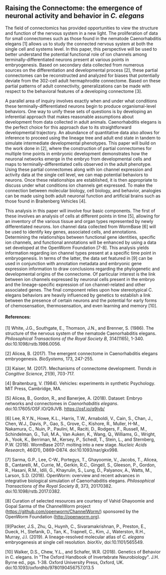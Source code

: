 ## Raising the Connectome: the emergence of neuronal activity and behavior in _C. elegans_  


The field of connectomics has provided opportunities to view the structure and function of the nervous system in a new light. The proliferation of data for small connectomes such as those found in the nematode Caenorhabditis elegans [1] allows us to study the connected nervous system at both the single cell and systems level. In this paper, this perspective will be used to better understand the potential functional role of ion channels among terminally-differentiated neurons present at various points in embryogenesis. Based on secondary data collected from numerous sources on the differentiation and developmental process [2], these partial connectomes can be reconstructed and analyzed for biases that potentially deviate from the 302-cell adult hermaphrodite connectome. Based on these partial patterns of adult connectivity, generalizations can be made with respect to the behavioral features of a developing connectome [3]. 

A parallel area of inquiry involves exactly when and under what conditions these terminally-differentiated neurons begin to produce organismal-level behaviors. One way to unify these sets of questions is by developing an inferential approach that makes reasonable assumptions about development from data collected in adult animals. Caenorhabditis elegans is the perfect choice for this approach due to its straightforward developmental trajectory. An abundance of quantitative data also allows for inference to proceed using the lineage tree and adult end state in tandem to simulate intermediate developmental phenotypes. This paper will build on the work done in [2], where the construction of partial connectomes for multiple time points in embryonic development demonstrates how the neuronal networks emerge in the embryo from developmental cells and maps to terminally-differentiated cells observed in the adult phenotype. Using these partial connectomes along with ion channel expression and activity data at the single cell level, we can map potential behaviors to neurons. Once these relationships are established, it is then appropriate to discuss under what conditions ion channels get expressed. To make the connection between molecular biology, cell biology, and behavior, analogies can be made using both adult neuronal function and artificial brains such as those found in Braitenberg Vehicles [4].  

This analysis in this paper will involve four basic components. The first of these involves an analysis of cells at different points in time [5], allowing for an inventory of the various tissue and organ types represented by newly differentiated neurons. Ion channel data collected from WormBase [6] will be used to identify key genes, associated cells, and annotations. Determining the relationships between functional gene identities, specific ion channels, and functional annotations will be enhanced by using a data set developed at the OpenWorm Foundation [7-8]. This analysis yields information regarding ion channel types present at a specific time point in embryogenesis. In terms of the latter, the data set featured in [9] can be used in conjunction with annotation metadata and embryonic gene expression information to draw conclusions regarding the phylogenetic and developmental origins of the connectome. Of particular interest is the link between ion channels expressed by neuronal cells present in the embryo and the lineage-specific expression of ion channel-related and other associated genes. The final component relies upon how stereotypical C. elegans behaviors are heavily influenced by genetics to establish a link between the presence of certain neurons and the potential for early forms of chemosensation, thermosensation, and even learning and memory [10].  

#### References:  
[1] White, J.G., Southgate, E., Thomson, J.N., and Brenner, S. (1986). The structure of the nervous system of the nematode Caenorhabditis elegans. _Philosophical Transactions of the Royal Society B_, 314(1165), 1-340. doi:10.1098/rstb.1986.0056.  

[2] Alicea, B. (2017). The emergent connectome in Caenorhabditis elegans embryogenesis. _BioSystems_, 173, 247-255.  

[3] Kaiser, M. (2017). Mechanisms of connectome development. _Trends in Congitive Science_, 21(9), 703-717.

[4] Braitenburg, V. (1984). Vehicles: experiments in synthetic Psychology. MIT Press, Cambridge, MA.

[5] Alicea, B., Gordon, R., and Banerjee, A. (2018). Dataset: Embryo networks and connectomes in _Caenorhabditis elegans_. doi:10.17605/OSF.IO/Q9JVB. https://osf.io/q9jvb/  

[6] Lee, R.Y.N., Howe, K.L., Harris, T.W., Arnaboldi, V., Cain, S., Chan, J., Chen, W.J., Davis, P., Gao, S., Grove, C.,  Kishore, R., Muller, H-M., Nakamura, C., Nuin, P., Paulini, M., Raciti, D., Rodgers, F., Russell, M., Schindelman, G., Tuli, M.A., Van Auken, K., Wang, Q., Williams, G., Wright, A., Yook, K., Berriman, M., Kersey, P., Schedl, T., Stein, L., and Sternberg, P.W. (2018). WormBase 2017: molting into a new stage. _Nucleic Acids Research_, 46(D1), D869–D874. doi:10.1093/nar/gkx998.  

[7] Sarma, G.P., Lee, C-W., Portegys, T., Ghayoomie, V., Jacobs, T., Alicea, B., Cantarelli, M., Currie, M., Gerkin, R.C., Gingell, S., Gleeson, P., Gordon, R., Hasani, R.M., Idili, G., Khayrulin, S., Lung, D., Palyanov, A., Watts, M., Larson, S.D. (2018). OpenWorm: overview and recent advances in integrative biological simulation of Caenorhabditis elegans. _Philosophical Transactions of the Royal Society B_, 373, 20170382. doi:10.1098/rstb.2017.0382.  

[8] Curation of selected resources are courtesy of Vahid Ghayoomie and Gopal Sarma of the ChannelWorm project (https://github.com/openworm/ChannelWorm/) sponsored by the OpenWorm Foundation (http://openworm.org). 

[9]Packer, J.S., Zhu, Q., Huynh, C., Sivaramakrishnan, P., Preston, E., Dueck, H., Stefanik, D., Tan, K., Trapnell, C., Kim, J., Waterston, R.H., Murray, J.I. (2019). A lineage-resolved molecular atlas of _C. elegans_ embryogenesis at single cell resolution. _biorXiv_, doi:10.1101/565549.  

[10] Walker, D.S., Chew, Y.L., and Schafer, W.R. (2018). Genetics of Behavior in C. elegans. In "The Oxford Handbook of Invertebrate Neurobiology". J.H. Byrne ed., pgs. 1-38. Oxford University Press, Oxford, UK. doi:10.1093/oxfordhb/9780190456757.013.5
